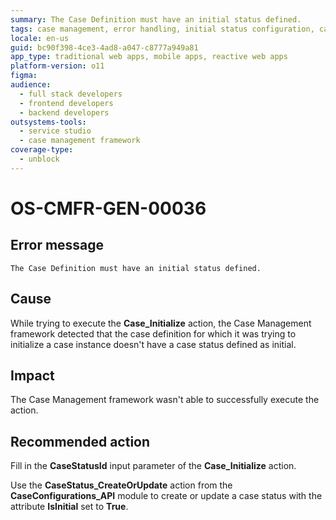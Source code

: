 ```yaml
---
summary: The Case Definition must have an initial status defined.
tags: case management, error handling, initial status configuration, case initialization, outsystems platform
locale: en-us
guid: bc90f398-4ce3-4ad8-a047-c8777a949a81
app_type: traditional web apps, mobile apps, reactive web apps
platform-version: o11
figma:
audience:
  - full stack developers
  - frontend developers
  - backend developers
outsystems-tools:
  - service studio
  - case management framework
coverage-type:
  - unblock
---
```


# OS-CMFR-GEN-00036

## Error message

`The Case Definition must have an initial status defined.`

## Cause

While trying to execute the **Case_Initialize** action, the Case Management framework detected that the case definition for which it was trying to initialize a case instance doesn't have a case status defined as initial.

## Impact

The Case Management framework wasn't able to successfully execute the action.

## Recommended action

Fill in the **CaseStatusId** input parameter of the **Case_Initialize** action.

Use the **CaseStatus_CreateOrUpdate** action from the **CaseConfigurations_API** module to create or update a case status with the attribute **IsInitial** set to **True**.
